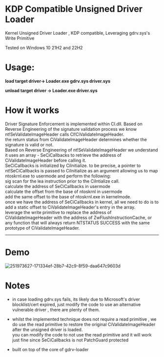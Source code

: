 # KDP Compatible Unsigned Driver Loader 
Kernel Unsigned Driver Loader ,  KDP compatible,  Leveraging gdrv.sys's Write Primitive 

Tested on Windows 10 21H2 and 22H2

# Usage:
**load target driver-> Loader.exe gdrv.sys driver.sys**

**unload target driver -> Loader.exe  driver.sys**

# How it works 
Driver Signature Enforcement is implemented within CI.dll. Based on Reverse Engineering of the signature validation process we know nt!SeValidateImageHeader calls CI!CiValidateImageHeader.  
the return status from CiValidateImageHeader determines whether the signature is valid or not.   
Based on Reverse Engineering of nt!SeValidateImageHeader we understand it uses an array -  SeCiCallbacks to retrieve the address of CiValidateImageHeader before calling it.  
SeCiCallbacks is initialized by CiInitialize.  to be precise,  a pointer to nt!SeCiCallbacks is passed to CiInitialize as an argument allowing us to map ntoskrnl.exe to usermode and perform the following:   
sig scan for the lea instruction prior to the CiIntialize call.  
calculate  the address of SeCiCallbacks in usermode  
calculate the offset from the base of ntoskrnl in usermode  
add the same offset to the base of ntoskrnl.exe in kernelmode.  
once we have the address of SeCiCallbacks in kernel, all we need to do is to add a static offset to CiValidateImageHeader's entry in the array.  
leverage the write primitive to replace the address of CiValidateImageHeader with the address of ZwFlushInstructionCache, or any function that will always return NTSTATUS SUCCESS with the same prototype of CiValidateImageHeader. 
***************************
# Demo
![251973627-171334ef-28b7-42c9-8f59-daa647c9603d](https://github.com/0mWindyBug/KDP-Compatible-Unsigned-Driver-Loader/assets/139051196/a591d9ba-d028-4591-8440-c67d9d7818da)

  
# Notes
- in case loading gdrv.sys fails, its likely due to Microsoft's driver blocklist/cert expired,  just modify the code to use an alternative vulnerable driver , there are plenty of them.     
- whilst the implemented technique does not require a read primitive , we do use the read primitive to restore the original CiValidateImageHeader after the unsigned driver is loaded.   
you can modify the code to not use the read primitive and it will work just fine since  SeCiCallbacks is not PatchGuard protected

- built on top of the core  of gdrv-loader 
